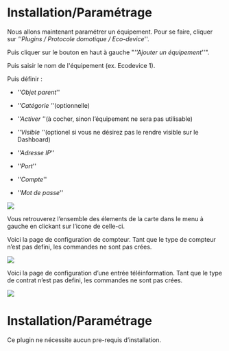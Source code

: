 Installation/Paramétrage
========================

Nous allons maintenant paramétrer un équipement. Pour se faire, cliquer
sur *''Plugins / Protocole domotique / Eco-device*''.

Puis cliquer sur le bouton en haut à gauche "*''Ajouter un
équipement*''".

Puis saisir le nom de l'équipement (ex. Ecodevice 1).

Puis définir :

-   *''Objet parent*''

-   *''Catégorie '*'(optionnelle)

-   *''Activer '*'(à cocher, sinon l’équipement ne sera pas utilisable)

-   *''Visible '*'(optionel si vous ne désirez pas le rendre visible sur
    le Dashboard)

-   *''Adresse IP*''

-   *''Port*''

-   *''Compte*''

-   *''Mot de passe*''

![](../images/ecodevice_screenshot1.jpg)

Vous retrouverez l’ensemble des élements de la carte dans le menu à
gauche en clickant sur l’icone de celle-ci.

Voici la page de configuration de compteur. Tant que le type de compteur
n’est pas defini, les commandes ne sont pas crées.

![](../images/ecodevice_screenshot4.jpg)

Voici la page de configuration d’une entrée téléinformation. Tant que le
type de contrat n’est pas defini, les commandes ne sont pas crées.

![](../images/ecodevice_screenshot5.jpg)

Installation/Paramétrage
========================

Ce plugin ne nécessite aucun pre-requis d’installation.
